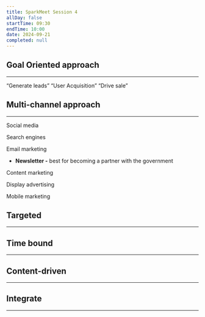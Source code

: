 ```yaml
---
title: SparkMeet Session 4
allDay: false
startTime: 09:30
endTime: 10:00
date: 2024-09-21
completed: null
---
```

## **Goal Oriented approach**
---
“Generate leads”
“User Acquisition”
“Drive sale”

## **Multi-channel approach**
---
Social media

Search engines

Email marketing 
- **Newsletter -** best for becoming a partner with the government 
  
Content marketing 

Display advertising 

Mobile marketing

## **Targeted**
---
## **Time bound** 
---
## **Content-driven** 
---
## **Integrate**
---